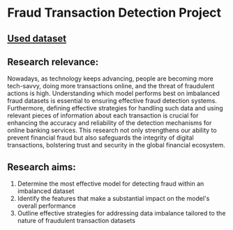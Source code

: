 # Fraud Transaction Detection Project 

## [Used dataset](https://www.kaggle.com/datasets/ealaxi/paysim1)

## Research relevance:
Nowadays, as technology keeps advancing, people are becoming more tech-savvy, doing more transactions online, and the threat of fraudulent actions is high. Understanding which model performs best on imbalanced fraud datasets is essential to ensuring effective fraud detection systems. Furthermore, defining effective strategies for handling such data and using relevant pieces of information about each transaction is crucial for enhancing the accuracy and reliability of the detection mechanisms for online banking services. This research not only strengthens our ability to prevent financial fraud but also safeguards the integrity of digital transactions, bolstering trust and security in the global financial ecosystem.

## Research aims: 
1. Determine the most effective model for detecting fraud within an imbalanced dataset
2. Identify the features that make a substantial impact on the model's overall performance
3. Outline effective strategies for addressing data imbalance tailored to the nature of fraudulent transaction datasets



